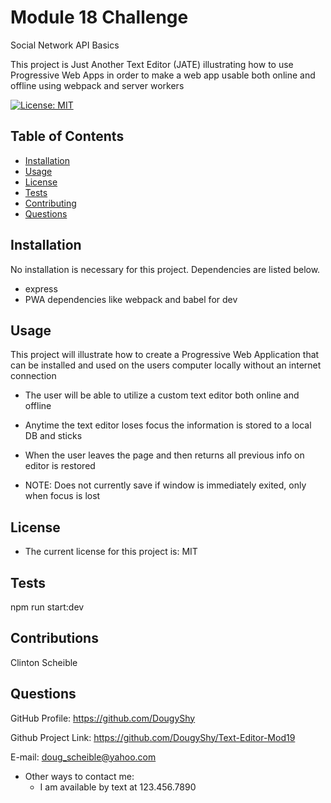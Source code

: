 # Module 18 Challenge
Social Network API Basics 

 This project is Just Another Text Editor (JATE) illustrating how to use Progressive Web Apps in order to 
 make a web app usable both online and offline using webpack and server workers

[![License: MIT](https://img.shields.io/badge/License-MIT-yellow.svg)](https://opensource.org/licenses/MIT)

## Table of Contents

  - [Installation](#installation)
  - [Usage](#usage)
  - [License](#license)
  - [Tests](#tests)
  - [Contributing](#contributions)
  - [Questions](#questions)

## Installation

No installation is necessary for this project. Dependencies are listed below.

  - express
  - PWA dependencies like webpack and babel for dev

## Usage

 This project will illustrate how to create a Progressive Web Application that can be installed
 and used on the users computer locally without an internet connection

 - The user will be able to utilize a custom text editor both online and offline
 - Anytime the text editor loses focus the information is stored to a local DB and sticks
 - When the user leaves the page and then returns all previous info on editor is restored

 - NOTE: Does not currently save if window is immediately exited, only when focus is lost

## License

 - The current license for this project is: MIT

## Tests

npm run start:dev 

## Contributions

Clinton Scheible

## Questions

GitHub Profile: https://github.com/DougyShy

Github Project Link: https://github.com/DougyShy/Text-Editor-Mod19

E-mail: doug_scheible@yahoo.com

 - Other ways to contact me:
    - I am available by text at 123.456.7890
